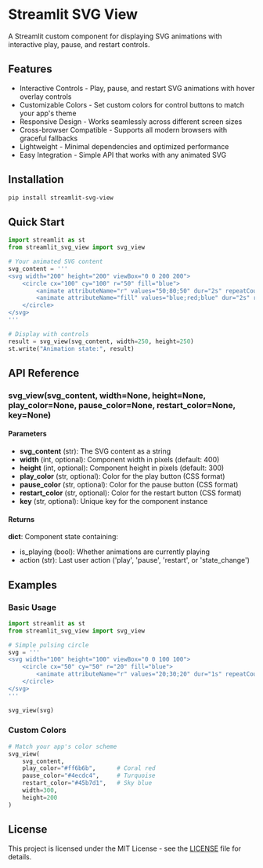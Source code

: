 # Streamlit SVG View

A Streamlit custom component for displaying SVG animations with interactive play, pause, and restart controls.

## Features

- Interactive Controls - Play, pause, and restart SVG animations with hover overlay controls
- Customizable Colors - Set custom colors for control buttons to match your app's theme  
- Responsive Design - Works seamlessly across different screen sizes
- Cross-browser Compatible - Supports all modern browsers with graceful fallbacks
- Lightweight - Minimal dependencies and optimized performance
- Easy Integration - Simple API that works with any animated SVG

## Installation

```bash
pip install streamlit-svg-view
```

## Quick Start

```python
import streamlit as st
from streamlit_svg_view import svg_view

# Your animated SVG content
svg_content = '''
<svg width="200" height="200" viewBox="0 0 200 200">
    <circle cx="100" cy="100" r="50" fill="blue">
        <animate attributeName="r" values="50;80;50" dur="2s" repeatCount="indefinite"/>
        <animate attributeName="fill" values="blue;red;blue" dur="2s" repeatCount="indefinite"/>
    </circle>
</svg>
'''

# Display with controls
result = svg_view(svg_content, width=250, height=250)
st.write("Animation state:", result)
```

## API Reference

### svg_view(svg_content, width=None, height=None, play_color=None, pause_color=None, restart_color=None, key=None)

#### Parameters

- **svg_content** (str): The SVG content as a string
- **width** (int, optional): Component width in pixels (default: 400)
- **height** (int, optional): Component height in pixels (default: 300)
- **play_color** (str, optional): Color for the play button (CSS format)
- **pause_color** (str, optional): Color for the pause button (CSS format)
- **restart_color** (str, optional): Color for the restart button (CSS format)
- **key** (str, optional): Unique key for the component instance

#### Returns

**dict**: Component state containing:
- is_playing (bool): Whether animations are currently playing
- action (str): Last user action ('play', 'pause', 'restart', or 'state_change')

## Examples

### Basic Usage

```python
import streamlit as st
from streamlit_svg_view import svg_view

# Simple pulsing circle
svg = '''
<svg width="100" height="100" viewBox="0 0 100 100">
    <circle cx="50" cy="50" r="20" fill="blue">
        <animate attributeName="r" values="20;30;20" dur="1s" repeatCount="indefinite"/>
    </circle>
</svg>
'''

svg_view(svg)
```

### Custom Colors

```python
# Match your app's color scheme
svg_view(
    svg_content,
    play_color="#ff6b6b",      # Coral red
    pause_color="#4ecdc4",     # Turquoise  
    restart_color="#45b7d1",   # Sky blue
    width=300,
    height=200
)
```

## License

This project is licensed under the MIT License - see the [LICENSE](LICENSE) file for details.